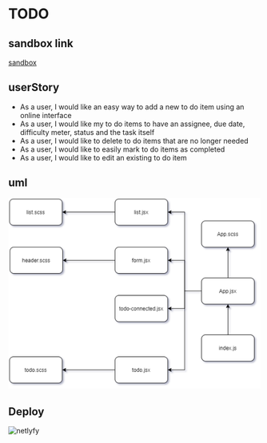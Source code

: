 # TODO

## sandbox link
[sandbox](https://5lbmf.csb.app/)

## userStory 
- As a user, I would like an easy way to add a new to do item using an online interface
- As a user, I would like my to do items to have an assignee, due date, difficulty meter, status and the task itself
- As a user, I would like to delete to do items that are no longer needed
- As a user, I would like to easily mark to do items as completed
- As a user, I would like to edit an existing to do item
## uml
![](https://github.com/AnwarAbbass/todo/blob/master/react%20(3).png?raw=true)

## Deploy
![netlyfy](https://gallant-turing-c8af29.netlify.app/)